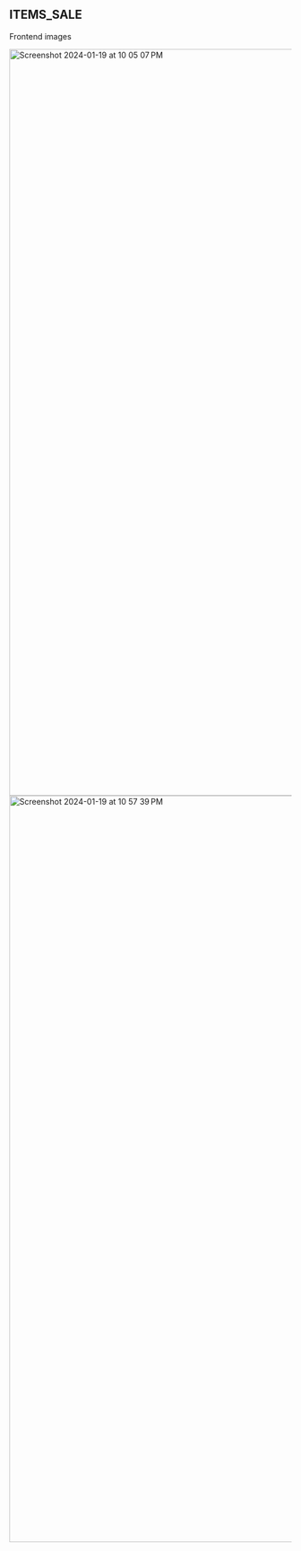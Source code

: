 ## ITEMS_SALE
<p>Frontend images</p>
<img width="1330" alt="Screenshot 2024-01-19 at 10 05 07 PM" src="https://github.com/aditya-shrimali/MERN_Challenge_tasks/assets/99111197/bbbc4e0a-f284-4253-8755-8ddcf8e820ac">
<img width="1330" alt="Screenshot 2024-01-19 at 10 57 39 PM" src="https://github.com/aditya-shrimali/MERN_Challenge_tasks/assets/99111197/08fe9e62-0eea-4d67-bf90-65a2b0c76d47">


